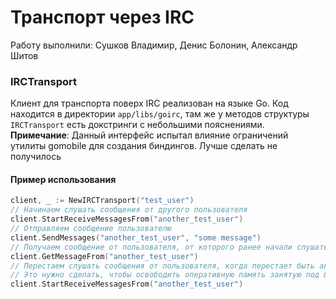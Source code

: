 # Транспорт через IRC

Работу выполнили: Сушков Владимир, Денис Болонин, Александр Шитов

### IRCTransport

Клиент для транспорта поверх IRC реализован на языке Go.
Код находится в директории `app/libs/goirc`, там же у методов структуры `IRCTransport` есть докстринги с небольшими пояснениями.  
**Примечание**: Данный интерфейс испытал влияние ограничений утилиты gomobile для создания биндингов. Лучше сделать не получилось

#### Пример использования

```go
client, _ := NewIRCTransport("test_user")
// Начинаем слушать сообщения от другого пользователя
client.StartReceiveMessagesFrom("another_test_user")
// Отправляем сообщение пользователю
client.SendMessages("another_test_user", "some message")
// Получаем сообщение от пользователя, от которого ранее начали слушать сообщения 
client.GetMessageFrom("another_test_user")
// Перестаем слушать сообщения от пользователя, когда перестает быть актуально. 
// Это нужно сделать, чтобы освободить оперативную память занятую под буфер для сообщений данного пользователя
client.StartReceiveMessagesFrom("another_test_user")
```
